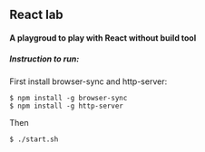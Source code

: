 
## React lab
#### A playgroud to play with React without build tool

##### Instruction to run:

First install browser-sync and http-server:

```
$ npm install -g browser-sync
$ npm install -g http-server
```

Then

```
$ ./start.sh
```


